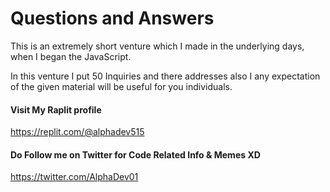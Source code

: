 # Questions and Answers

This is an extremely short venture which I made in the underlying days, when I began the JavaScript.

In this venture I put 50 Inquiries and there addresses also I any expectation of the given material will be useful for you individuals.

#### Visit My Raplit profile

<https://replit.com/@alphadev515>

#### Do Follow me on Twitter for Code Related Info & Memes XD

<https://twitter.com/AlphaDev01>
